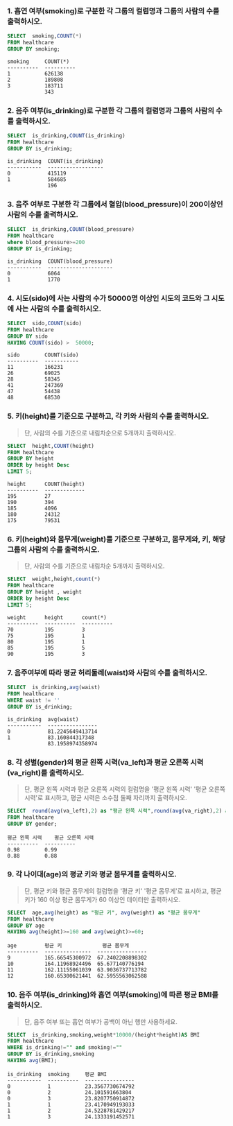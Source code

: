 ###  1. 흡연 여부(smoking)로 구분한 각 그룹의 컬렴명과 그룹의 사람의 수를 출력하시오.

```sql 
SELECT  smoking,COUNT(*)
FROM healthcare
GROUP BY smoking;

```

```
smoking     COUNT(*)
----------  ----------
1           626138
2           189808
3           183711
            343
```
 
###  2. 음주 여부(is_drinking)로 구분한 각 그룹의 컬렴명과 그룹의 사람의 수를 출력하시오.

``` sql 
SELECT  is_drinking,COUNT(is_drinking)
FROM healthcare
GROUP BY is_drinking;

```
```
is_drinking  COUNT(is_drinking)
-----------  ------------------
0            415119
1            584685
             196
```
 
### 3. 음주 여부로 구분한 각 그룹에서 혈압(blood_pressure)이 200이상인 사람의 수를 출력하시오.

```sql
SELECT  is_drinking,COUNT(blood_pressure)
FROM healthcare
where blood_pressure>=200
GROUP BY is_drinking;
```

```
is_drinking  COUNT(blood_pressure)
-----------  ---------------------
0            6064
1            1770
```

### 4. 시도(sido)에 사는 사람의 수가 50000명 이상인 시도의 코드와 그 시도에 사는 사람의 수를 출력하시오.

```sql
SELECT  sido,COUNT(sido)
FROM healthcare
GROUP BY sido
HAVING COUNT(sido) >  50000;
```
```
sido        COUNT(sido)
----------  -----------
11          166231
26          69025
28          58345
41          247369
47          54438
48          68530
```

### 5. 키(height)를 기준으로 구분하고, 각 키와 사람의 수를 출력하시오.

> 단, 사람의 수를 기준으로 내림차순으로 5개까지 출력하시오.

```sql
SELECT  height,COUNT(height)
FROM healthcare
GROUP BY height 
ORDER by height Desc
LIMIT 5;
```
```
height      COUNT(height)
----------  -------------
195         27
190         394
185         4096
180         24312
175         79531
```

### 6. 키(height)와 몸무게(weight)를 기준으로 구분하고, 몸무게와, 키, 해당 그룹의 사람의 수를 출력하시오. 

> 단, 사람의 수를 기준으로 내림차순 5개까지 출력하시오.

```sql
SELECT  weight,height,count(*)
FROM healthcare
GROUP BY height , weight
ORDER by height Desc
LIMIT 5;
```
```
weight      height      count(*)
----------  ----------  ----------
70          195         3
75          195         1
80          195         1
85          195         5
90          195         3
```

### 7. 음주여부에 따라 평균 허리둘레(waist)와 사람의 수를 출력하시오.

```sql 
SELECT  is_drinking,avg(waist)
FROM healthcare
WHERE waist != ''
GROUP BY is_drinking;
``` 
```
is_drinking  avg(waist)
-----------  ----------------
0            81.2245649413714
1            83.160844317348
             83.1958974358974
```

### 8. 각 성별(gender)의 평균 왼쪽 시력(va_left)과 평균 오른쪽 시력(va_right)를 출력하시오.

> 단, 평균 왼쪽 시력과 평균 오른쪽 시력의 컬럼명을 '평균 왼쪽 시력' '평균 오른쪽 시력'로 표시하고, 평균 시력은 소수점 둘째 자리까지 출력하시오.

```sql
SELECT  round(avg(va_left),2) as "평균 왼쪽 시력",round(avg(va_right),2) as "평균 오른쪽 시력"
FROM healthcare
GROUP BY gender;
```
```
평균 왼쪽 시력    평균 오른쪽 시력
----------  ----------
0.98        0.99
0.88        0.88
```
### 9. 각 나이대(age)의 평균 키와 평균 몸무게를 출력하시오.

> 단, 평균 키와 평균 몸무게의 컬럼명을 '평균 키' '평균 몸무게'로 표시하고, 평균키가 160 이상 평균 몸무게가 60 이상인 데이터만 출력하시오.

```sql
SELECT  age,avg(height) as "평균 키", avg(weight) as "평균 몸무게"
FROM healthcare
GROUP BY age
HAVING avg(height)>=160 and avg(weight)>=60;
```
```
age         평균 키             평균 몸무게
----------  ---------------  ----------------
9           165.66545300972  67.2402208898302
10          164.11968924496  65.677140776194
11          162.11155061039  63.9036737713782
12          160.65300621441  62.5955563062588
```
### 10. 음주 여부(is_drinking)와 흡연 여부(smoking)에 따른 평균 BMI를 출력하시오.

> 단, 음주 여부 또는 흡연 여부가 공백이 아닌 행만 사용하세요.

```sql
SELECT  is_drinking,smoking,weight*10000/(height*height)AS BMI 
FROM healthcare 
WHERE is_drinking!="" and smoking!=""
GROUP BY is_drinking,smoking
HAVING avg(BMI);
```
```
is_drinking  smoking     평균 BMI
-----------  ----------  ----------------
0            1           23.3567730674792
0            2           24.101591663804
0            3           23.8207750914872
1            1           23.4170949193033
1            2           24.5228781429217
1            3           24.1333191452571
```